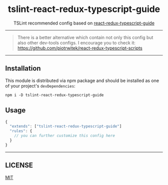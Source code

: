<div align="center">
<h1>tslint-react-redux-typescript-guide</h1>

<p>TSLint recommended config based on <a href="https://github.com/piotrwitek/react-redux-typescript-guide">react-redux-typescript-guide</a></p>
</div>

---

> There is a better alternative which contain not only this config but also other dev-tools configs. I encourage you to check it: https://github.com/piotrwitek/react-redux-typescript-scripts

---

## Installation

This module is distributed via npm package and
should be installed as one of your project's `devDependencies`:

```
npm i -D tslint-react-redux-typescript-guide
```

## Usage
```ts
{
  "extends": ["tslint-react-redux-typescript-guide"]
  "rules": {
    // you can further customize this config here
  }
}
```

---

## LICENSE

[MIT](./LICENSE)

